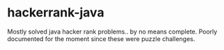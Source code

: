 # hackerrank-java

Mostly solved java hacker rank problems.. by no means complete. Poorly documented for the moment since these were puzzle challenges.
